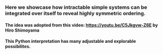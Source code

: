 ### Here we showcase how intractable simple systems can be integrated over itself to reveal highly symmetric ordering.

#### The idea was adopted from this video: https://youtu.be/C5Jkgvw-Z6E by Hiro Shimoyama

#### This Python interpretation has many adjustable and explorable possibilites.
